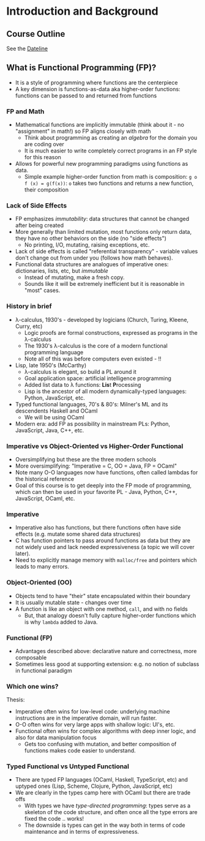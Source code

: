 # Introduction and Background

## Course Outline

See the [Dateline](../dateline.html)

## What is Functional Programming (FP)?

* It is a style of programming where functions are the centerpiece
* A key dimension is functions-as-data aka higher-order functions: functions can be passed to and returned from functions


### FP and Math
* Mathematical functions are implicitly immutable (think about it - no "assignment" in math!) so FP aligns closely with math
  - Think about programming as creating an *algebra* for the domain you are coding over
  - It is much easier to write completely correct programs in an FP style for this reason
* Allows for powerful new programming paradigms using functions as data.
  - Simple example higher-order function from math is composition: `g o f (x) = g(f(x))`: `o` takes two functions and returns a new function, their composition

### Lack of Side Effects
* FP emphasizes *immutability*: data structures that cannot be changed after being created
* More generally than limited mutation, most functions only return data, they have no other behaviors on the side (no "side effects") 
  - No printing, I/O, mutating, raising exceptions, etc.
* Lack of side effects is called "referential transparency" - variable values don't change out from under you (follows how math behaves).
* Functional data structures are analogues of imperative ones: dictionaries, lists, etc, but *immutable* 
  - Instead of mutating, make a fresh copy.
  - Sounds like it will be extremely inefficient but it is reasonable in "most" cases.

### History in brief

* &lambda;-calculus, 1930's - developed by logicians (Church, Turing, Kleene, Curry, etc)
  - Logic proofs are formal constructions, expressed as programs in the &lambda;-calculus
  - The 1930's &lambda;-calculus is the core of a modern functional programming language
  - Note all of this was before computers even existed - !!
* Lisp, late 1950's (McCarthy)
  - &lambda;-calculus is elegant, so build a PL around it
  - Goal application space: artificial intelligence programming
  - Added list data to &lambda; functions: **Lis**t **P**rocessing
  - Lisp is the ancestor of all modern dynamically-typed languages: Python, JavaScript, etc.
* Typed functional languages, 70's & 80's: Milner's ML and its descendents Haskell and OCaml
  - We will be using OCaml
* Modern era: add FP as possibility in mainstream PLs: Python, JavaScript, Java, C++, etc.

### Imperative vs Object-Oriented vs Higher-Order Functional

* Oversimplifying but these are the three modern schools
* More oversimplifying: "Imperative = C, OO = Java, FP = OCaml"
* Note many O-O languages now have functions, often called lambdas for the historical reference
* Goal of this course is to get deeply into the FP mode of programming, which can then be used in your favorite PL - Java, Python, C++, JavaScript, OCaml, etc.

### Imperative

* Imperative also has functions, but there functions often have side effects (e.g. mutate some shared data structures)
* C has function pointers to pass around functions as data but they are not widely used and lack needed expressiveness (a topic we will cover later).
* Need to explicitly manage memory with `malloc/free` and pointers which leads to many errors.

### Object-Oriented (OO)

* Objects tend to have "their" state encapsulated within their boundary
* It is usually mutable state - changes over time
* A function is like an object with one method, `call`, and with no fields
  - But, that analogy doesn't fully capture higher-order functions which is why `lambda` added to Java.

### Functional (FP)

* Advantages described above: declarative nature and correctness, more composable
* Sometimes less good at supporting extension: e.g. no notion of subclass in functional paradigm

### Which one wins?
Thesis:
* Imperative often wins for low-level code: underlying machine instructions are in the imperative domain, will run faster.
* O-O often wins for very large apps with shallow logic: UI's, etc.
* Functional often wins for complex algorithms with deep inner logic, and also for data manipulation focus
  - Gets too confusing with mutation, and better composition of functions makes code easier to understand.
 
### Typed Functional vs Untyped Functional

* There are typed FP languages (OCaml, Haskell, TypeScript, etc) and uptyped ones (Lisp, Scheme, Clojure, Python, JavaScript, etc)
* We are clearly in the types camp here with OCaml but there are trade offs
  - With types we have *type-directed programming*: types serve as a skeleton of the code structure, and often once all the type errors are fixed the code .. works!
  - The downside is types can get in the way both in terms of code maintenance and in terms of expressiveness.
